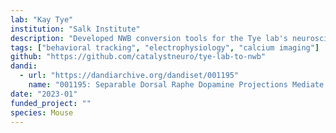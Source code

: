 ```yaml
---
lab: "Kay Tye"
institution: "Salk Institute"
description: "Developed NWB conversion tools for the Tye lab's neuroscience datasets, with a focus on neurotensin valence experiments. The conversion pipeline includes custom behavioral interfaces and comprehensive metadata handling through YAML configuration files. The tools support both pip-installable package distribution and development workflows for adapting to evolving experimental needs."
tags: ["behavioral tracking", "electrophysiology", "calcium imaging"]
github: "https://github.com/catalystneuro/tye-lab-to-nwb"
dandi:
  - url: "https://dandiarchive.org/dandiset/001195"
    name: "001195: Separable Dorsal Raphe Dopamine Projections Mediate Sociability and Valence"
date: "2023-01"
funded_project: ""
species: Mouse
---
```

